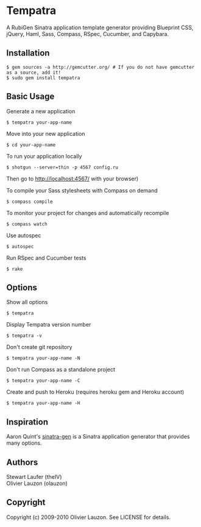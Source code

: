Tempatra
========

A RubiGen Sinatra application template generator providing Blueprint CSS, jQuery, Haml, Sass, Compass, RSpec, Cucumber, and Capybara.

Installation
------------

    $ gem sources -a http://gemcutter.org/ # If you do not have gemcutter as a source, add it!
    $ sudo gem install tempatra

Basic Usage
-----------

Generate a new application

    $ tempatra your-app-name

Move into your new application

    $ cd your-app-name

To run your application locally

    $ shotgun --server=thin -p 4567 config.ru

Then go to [http://localhost:4567/](http://localhost:4567/) with your browser)

To compile your Sass stylesheets with Compass on demand

    $ compass compile

To monitor your project for changes and automatically recompile

    $ compass watch

Use autospec

    $ autospec

Run RSpec and Cucumber tests

    $ rake


Options
-------

Show all options

    $ tempatra

Display Tempatra version number

    $ tempatra -v

Don't create git repository

    $ tempatra your-app-name -N

Don't run Compass as a standalone project

    $ tempatra your-app-name -C

Create and push to Heroku (requires heroku gem and Heroku account)

    $ tempatra your-app-name -H


Inspiration
-----------

Aaron Quint's [sinatra-gen](http://github.com/quirkey/sinatra-gen) is a Sinatra application generator that provides many options.


Authors
-------

Stewart Laufer (theIV)  
Olivier Lauzon (olauzon)


Copyright
---------

Copyright (c) 2009-2010 Olivier Lauzon. See LICENSE for details.
